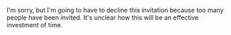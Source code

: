 I'm sorry, but I'm going to have to decline this invitation because too many people have been invited. It's unclear how this will be an effective investment of time.
